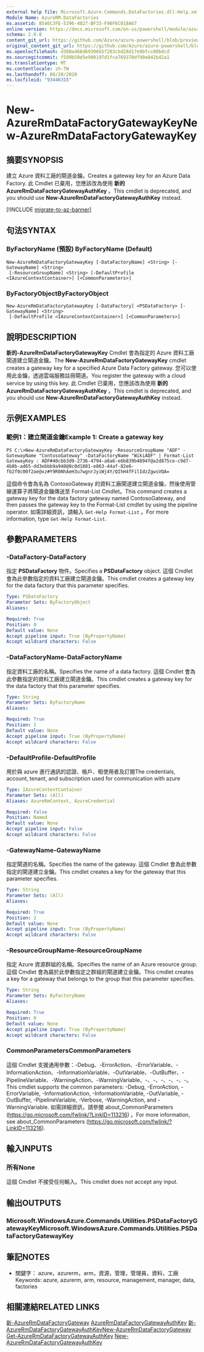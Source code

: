 ```yaml
---
external help file: Microsoft.Azure.Commands.DataFactories.dll-Help.xml
Module Name: AzureRM.DataFactories
ms.assetid: 8546C3FE-5396-4027-BF33-F98F6C018A67
online version: https://docs.microsoft.com/en-us/powershell/module/azurerm.datafactories/new-azurermdatafactorygatewaykey
schema: 2.0.0
content_git_url: https://github.com/Azure/azure-powershell/blob/preview/src/ResourceManager/DataFactories/Commands.DataFactories/help/New-AzureRmDataFactoryGatewayKey.md
original_content_git_url: https://github.com/Azure/azure-powershell/blob/preview/src/ResourceManager/DataFactories/Commands.DataFactories/help/New-AzureRmDataFactoryGatewayKey.md
ms.openlocfilehash: d360a468d69306b5f203cbd28d17e9bfcc00bdcd
ms.sourcegitcommit: f599b50d5e980197d1fca769378df90a842b42a1
ms.translationtype: MT
ms.contentlocale: zh-TW
ms.lasthandoff: 08/20/2020
ms.locfileid: "93446315"
---
```

# <span data-ttu-id="5b554-101">New-AzureRmDataFactoryGatewayKey</span><span class="sxs-lookup"><span data-stu-id="5b554-101">New-AzureRmDataFactoryGatewayKey</span></span>

## <span data-ttu-id="5b554-102">摘要</span><span class="sxs-lookup"><span data-stu-id="5b554-102">SYNOPSIS</span></span>
<span data-ttu-id="5b554-103">建立 Azure 資料工廠的閘道金鑰。</span><span class="sxs-lookup"><span data-stu-id="5b554-103">Creates a gateway key for an Azure Data Factory.</span></span> <span data-ttu-id="5b554-104">此 Cmdlet 已棄用，您應該改為使用 **新的 AzureRmDataFactoryGatewayAuthKey** 。</span><span class="sxs-lookup"><span data-stu-id="5b554-104">This cmdlet is deprecated, and you should use **New-AzureRmDataFactoryGatewayAuthKey** instead.</span></span>

[!INCLUDE [migrate-to-az-banner](../../includes/migrate-to-az-banner.md)]

## <span data-ttu-id="5b554-105">句法</span><span class="sxs-lookup"><span data-stu-id="5b554-105">SYNTAX</span></span>

### <span data-ttu-id="5b554-106">ByFactoryName (預設) </span><span class="sxs-lookup"><span data-stu-id="5b554-106">ByFactoryName (Default)</span></span>
```
New-AzureRmDataFactoryGatewayKey [-DataFactoryName] <String> [-GatewayName] <String>
 [-ResourceGroupName] <String> [-DefaultProfile <IAzureContextContainer>] [<CommonParameters>]
```

### <span data-ttu-id="5b554-107">ByFactoryObject</span><span class="sxs-lookup"><span data-stu-id="5b554-107">ByFactoryObject</span></span>
```
New-AzureRmDataFactoryGatewayKey [-DataFactory] <PSDataFactory> [-GatewayName] <String>
 [-DefaultProfile <IAzureContextContainer>] [<CommonParameters>]
```

## <span data-ttu-id="5b554-108">說明</span><span class="sxs-lookup"><span data-stu-id="5b554-108">DESCRIPTION</span></span>
<span data-ttu-id="5b554-109">**新的-AzureRmDataFactoryGatewayKey** Cmdlet 會為指定的 Azure 資料工廠閘道建立閘道金鑰。</span><span class="sxs-lookup"><span data-stu-id="5b554-109">The **New-AzureRmDataFactoryGatewayKey** cmdlet creates a gateway key for a specified Azure Data Factory gateway.</span></span>
<span data-ttu-id="5b554-110">您可以使用此金鑰，透過雲端服務註冊閘道。</span><span class="sxs-lookup"><span data-stu-id="5b554-110">You register the gateway with a cloud service by using this key.</span></span> <span data-ttu-id="5b554-111">此 Cmdlet 已棄用，您應該改為使用 **新的 AzureRmDataFactoryGatewayAuthKey** 。</span><span class="sxs-lookup"><span data-stu-id="5b554-111">This cmdlet is deprecated, and you should use **New-AzureRmDataFactoryGatewayAuthKey** instead.</span></span>

## <span data-ttu-id="5b554-112">示例</span><span class="sxs-lookup"><span data-stu-id="5b554-112">EXAMPLES</span></span>

### <span data-ttu-id="5b554-113">範例1：建立閘道金鑰</span><span class="sxs-lookup"><span data-stu-id="5b554-113">Example 1: Create a gateway key</span></span>
```
PS C:\>New-AzureRmDataFactoryGatewayKey -ResourceGroupName "ADF" -GatewayName "ContosoGateway" -DataFactoryName "WikiADF" | Format-List
GatewayKey : ADF#40cbb3d9-2736-4794-a8a6-e6b839b4894f@a2d875ce-c9d7-4b8b-ad65-dd3ebbb9a940@8c0d1801-e863-44af-82e6-fb2f0c00f2ae@xz#Y9R0NhAeH3u7wgnrJyiWj4Y/QIhH4fFilIdzZgwsVQA=
```

<span data-ttu-id="5b554-114">這個命令會為名為 ContosoGateway 的資料工廠閘道建立閘道金鑰，然後使用管線運算子將閘道金鑰傳送至 Format-List Cmdlet。</span><span class="sxs-lookup"><span data-stu-id="5b554-114">This command creates a gateway key for the data factory gateway named ContosoGateway, and then passes the gateway key to the Format-List cmdlet by using the pipeline operator.</span></span>
<span data-ttu-id="5b554-115">如需詳細資訊，請輸入 `Get-Help Format-List` 。</span><span class="sxs-lookup"><span data-stu-id="5b554-115">For more information, type `Get-Help Format-List`.</span></span>

## <span data-ttu-id="5b554-116">參數</span><span class="sxs-lookup"><span data-stu-id="5b554-116">PARAMETERS</span></span>

### <span data-ttu-id="5b554-117">-DataFactory</span><span class="sxs-lookup"><span data-stu-id="5b554-117">-DataFactory</span></span>
<span data-ttu-id="5b554-118">指定 **PSDataFactory** 物件。</span><span class="sxs-lookup"><span data-stu-id="5b554-118">Specifies a **PSDataFactory** object.</span></span>
<span data-ttu-id="5b554-119">這個 Cmdlet 會為此參數指定的資料工廠建立閘道金鑰。</span><span class="sxs-lookup"><span data-stu-id="5b554-119">This cmdlet creates a gateway key for the data factory that this parameter specifies.</span></span>

```yaml
Type: PSDataFactory
Parameter Sets: ByFactoryObject
Aliases: 

Required: True
Position: 0
Default value: None
Accept pipeline input: True (ByPropertyName)
Accept wildcard characters: False
```

### <span data-ttu-id="5b554-120">-DataFactoryName</span><span class="sxs-lookup"><span data-stu-id="5b554-120">-DataFactoryName</span></span>
<span data-ttu-id="5b554-121">指定資料工廠的名稱。</span><span class="sxs-lookup"><span data-stu-id="5b554-121">Specifies the name of a data factory.</span></span>
<span data-ttu-id="5b554-122">這個 Cmdlet 會為此參數指定的資料工廠建立閘道金鑰。</span><span class="sxs-lookup"><span data-stu-id="5b554-122">This cmdlet creates a gateway key for the data factory that this parameter specifies.</span></span>

```yaml
Type: String
Parameter Sets: ByFactoryName
Aliases: 

Required: True
Position: 1
Default value: None
Accept pipeline input: True (ByPropertyName)
Accept wildcard characters: False
```

### <span data-ttu-id="5b554-123">-DefaultProfile</span><span class="sxs-lookup"><span data-stu-id="5b554-123">-DefaultProfile</span></span>
<span data-ttu-id="5b554-124">用於與 azure 進行通訊的認證、帳戶、租使用者及訂閱</span><span class="sxs-lookup"><span data-stu-id="5b554-124">The credentials, account, tenant, and subscription used for communication with azure</span></span>

```yaml
Type: IAzureContextContainer
Parameter Sets: (All)
Aliases: AzureRmContext, AzureCredential

Required: False
Position: Named
Default value: None
Accept pipeline input: False
Accept wildcard characters: False
```

### <span data-ttu-id="5b554-125">-GatewayName</span><span class="sxs-lookup"><span data-stu-id="5b554-125">-GatewayName</span></span>
<span data-ttu-id="5b554-126">指定閘道的名稱。</span><span class="sxs-lookup"><span data-stu-id="5b554-126">Specifies the name of the gateway.</span></span>
<span data-ttu-id="5b554-127">這個 Cmdlet 會為此參數指定的閘道建立金鑰。</span><span class="sxs-lookup"><span data-stu-id="5b554-127">This cmdlet creates a key for the gateway that this parameter specifies.</span></span>

```yaml
Type: String
Parameter Sets: (All)
Aliases: 

Required: True
Position: 2
Default value: None
Accept pipeline input: True (ByPropertyName)
Accept wildcard characters: False
```

### <span data-ttu-id="5b554-128">-ResourceGroupName</span><span class="sxs-lookup"><span data-stu-id="5b554-128">-ResourceGroupName</span></span>
<span data-ttu-id="5b554-129">指定 Azure 資源群組的名稱。</span><span class="sxs-lookup"><span data-stu-id="5b554-129">Specifies the name of an Azure resource group.</span></span>
<span data-ttu-id="5b554-130">這個 Cmdlet 會為屬於此參數指定之群組的閘道建立金鑰。</span><span class="sxs-lookup"><span data-stu-id="5b554-130">This cmdlet creates a key for a gateway that belongs to the group that this parameter specifies.</span></span>

```yaml
Type: String
Parameter Sets: ByFactoryName
Aliases: 

Required: True
Position: 0
Default value: None
Accept pipeline input: True (ByPropertyName)
Accept wildcard characters: False
```

### <span data-ttu-id="5b554-131">CommonParameters</span><span class="sxs-lookup"><span data-stu-id="5b554-131">CommonParameters</span></span>
<span data-ttu-id="5b554-132">這個 Cmdlet 支援通用參數：-Debug、-ErrorAction、-ErrorVariable、-InformationAction、-InformationVariable、-OutVariable、-OutBuffer、-PipelineVariable、-WarningAction、-WarningVariable、-、-、-、-、-、-。</span><span class="sxs-lookup"><span data-stu-id="5b554-132">This cmdlet supports the common parameters: -Debug, -ErrorAction, -ErrorVariable, -InformationAction, -InformationVariable, -OutVariable, -OutBuffer, -PipelineVariable, -Verbose, -WarningAction, and -WarningVariable.</span></span> <span data-ttu-id="5b554-133">如需詳細資訊，請參閱 about_CommonParameters (https://go.microsoft.com/fwlink/?LinkID=113216) 。</span><span class="sxs-lookup"><span data-stu-id="5b554-133">For more information, see about_CommonParameters (https://go.microsoft.com/fwlink/?LinkID=113216).</span></span>

## <span data-ttu-id="5b554-134">輸入</span><span class="sxs-lookup"><span data-stu-id="5b554-134">INPUTS</span></span>

### <span data-ttu-id="5b554-135">所有</span><span class="sxs-lookup"><span data-stu-id="5b554-135">None</span></span>
<span data-ttu-id="5b554-136">這個 Cmdlet 不接受任何輸入。</span><span class="sxs-lookup"><span data-stu-id="5b554-136">This cmdlet does not accept any input.</span></span>

## <span data-ttu-id="5b554-137">輸出</span><span class="sxs-lookup"><span data-stu-id="5b554-137">OUTPUTS</span></span>

### <span data-ttu-id="5b554-138">Microsoft.WindowsAzure.Commands.Utilities.PSDataFactoryGatewayKey</span><span class="sxs-lookup"><span data-stu-id="5b554-138">Microsoft.WindowsAzure.Commands.Utilities.PSDataFactoryGatewayKey</span></span>

## <span data-ttu-id="5b554-139">筆記</span><span class="sxs-lookup"><span data-stu-id="5b554-139">NOTES</span></span>
* <span data-ttu-id="5b554-140">關鍵字： azure，azurerm，arm，資源，管理，管理員，資料，工廠</span><span class="sxs-lookup"><span data-stu-id="5b554-140">Keywords: azure, azurerm, arm, resource, management, manager, data, factories</span></span>

## <span data-ttu-id="5b554-141">相關連結</span><span class="sxs-lookup"><span data-stu-id="5b554-141">RELATED LINKS</span></span>

<span data-ttu-id="5b554-142">[新-AzureRmDataFactoryGateway](./New-AzureRmDataFactoryGateway.md) 
[AzureRmDataFactoryGatewayAuthKey](./Get-AzureRmDataFactoryGatewayAuthKey.md) 
[新-AzureRmDataFactoryGatewayAuthKey](./New-AzureRmDataFactoryGatewayAuthKey.md)</span><span class="sxs-lookup"><span data-stu-id="5b554-142">[New-AzureRmDataFactoryGateway](./New-AzureRmDataFactoryGateway.md)
[Get-AzureRmDataFactoryGatewayAuthKey](./Get-AzureRmDataFactoryGatewayAuthKey.md)
[New-AzureRmDataFactoryGatewayAuthKey](./New-AzureRmDataFactoryGatewayAuthKey.md)</span></span>


